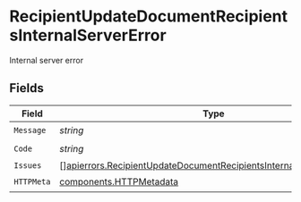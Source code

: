 # RecipientUpdateDocumentRecipientsInternalServerError

Internal server error


## Fields

| Field                                                                                                                                                        | Type                                                                                                                                                         | Required                                                                                                                                                     | Description                                                                                                                                                  |
| ------------------------------------------------------------------------------------------------------------------------------------------------------------ | ------------------------------------------------------------------------------------------------------------------------------------------------------------ | ------------------------------------------------------------------------------------------------------------------------------------------------------------ | ------------------------------------------------------------------------------------------------------------------------------------------------------------ |
| `Message`                                                                                                                                                    | *string*                                                                                                                                                     | :heavy_check_mark:                                                                                                                                           | N/A                                                                                                                                                          |
| `Code`                                                                                                                                                       | *string*                                                                                                                                                     | :heavy_check_mark:                                                                                                                                           | N/A                                                                                                                                                          |
| `Issues`                                                                                                                                                     | [][apierrors.RecipientUpdateDocumentRecipientsInternalServerErrorIssue](../../models/apierrors/recipientupdatedocumentrecipientsinternalservererrorissue.md) | :heavy_minus_sign:                                                                                                                                           | N/A                                                                                                                                                          |
| `HTTPMeta`                                                                                                                                                   | [components.HTTPMetadata](../../models/components/httpmetadata.md)                                                                                           | :heavy_check_mark:                                                                                                                                           | N/A                                                                                                                                                          |